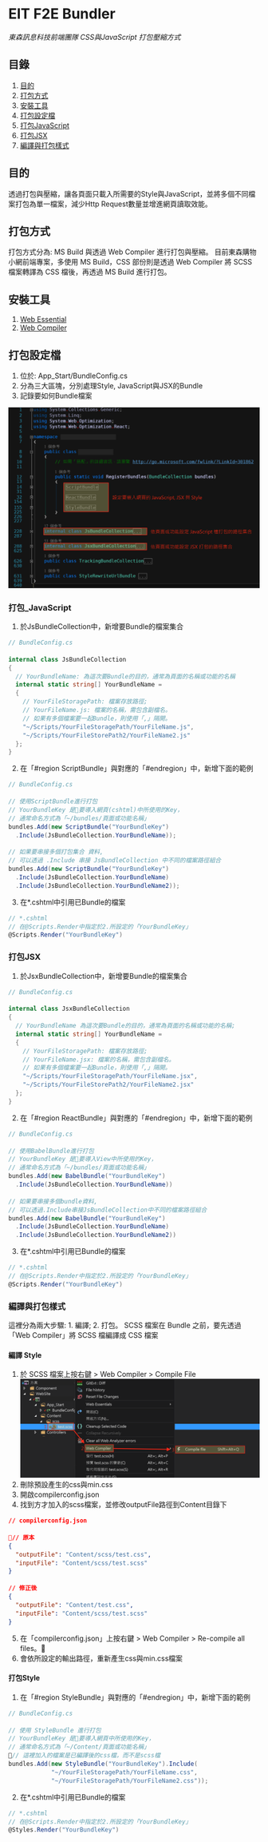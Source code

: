 # EIT F2E Bundler 
*東森訊息科技前端團隊 CSS與JavaScript 打包壓縮方式*

## 目錄

1. [目的](#目的)
1. [打包方式](#打包方式)
1. [安裝工具](#安裝工具)
1. [打包設定檔](#打包設定檔)
1. [打包JavaScript](#打包_JavaScript)
1. [打包JSX](#打包JSX)
1. [編譯與打包樣式](#編譯與打包樣式)

## 目的
透過打包與壓縮，讓各頁面只載入所需要的Style與JavaScript，並將多個不同檔案打包為單一檔案，減少Http Request數量並增進網頁讀取效能。

## 打包方式
打包方式分為: MS Build 與透過 Web Compiler 進行打包與壓縮。
目前東森購物小網前端專案，多使用 MS Build，CSS 部份則是透過 Web Compiler 將 SCSS 檔案轉譯為 CSS 檔後，再透過 MS Build 進行打包。

## 安裝工具
1. [Web Essential](http://vswebessentials.com/)
1. [Web Compiler](https://marketplace.visualstudio.com/items?itemName=MadsKristensen.WebCompiler)

## 打包設定檔
1. 位於: App_Start/BundleConfig.cs
1. 分為三大區塊，分別處理Style, JavaScript與JSX的Bundle
1. 記錄要如何Bundle檔案

![Alt text](/bundler/1-1.png)

### 打包_JavaScript
1. 於JsBundleCollection中，新增要Bundle的檔案集合
```cs
// BundleConfig.cs

internal class JsBundleCollection
{
  // YourBundleName: 為這次要Bundle的目的，通常為頁面的名稱或功能的名稱
  internal static string[] YourBundleName = 
  {
    // YourFileStoragePath: 檔案存放路徑; 
    // YourFileName.js: 檔案的名稱，需包含副檔名。
    // 如果有多個檔案要一起Bundle，則使用「,」隔開。
    "~/Scripts/YourFileStoragePath/YourFileName.js",
    "~/Scripts/YourFileStorePath2/YourFileName2.js"
  };
}
```

2. 在「#region ScriptBundle」與對應的「#endregion」中，新增下面的範例
```cs
// BundleConfig.cs

// 使用ScriptBundle進行打包
// YourBundleKey 是要導入網頁(cshtml)中所使用的Key，
// 通常命名方式為「~/bundles/頁面或功能名稱」
bundles.Add(new ScriptBundle("YourBundleKey")
  .Include(JsBundleCollection.YourBundleName));

// 如果要串接多個打包集合 資料, 
// 可以透過 .Include 串接 JsBundleCollection 中不同的檔案路徑組合
bundles.Add(new ScriptBundle("YourBundleKey")
  .Include(JsBundleCollection.YourBundleName)
  .Include(JsBundleCollection.YourBundleName2));

```

3. 在*.cshtml中引用已Bundle的檔案
```cs
// *.cshtml
// 在@Scripts.Render中指定於2.所設定的「YourBundleKey」
@Scripts.Render("YourBundleKey")

```


### 打包JSX
1. 於JsxBundleCollection中，新增要Bundle的檔案集合
```cs 
// BundleConfig.cs

internal class JsxBundleCollection
{
  // YourBundleName 為這次要Bundle的目的，通常為頁面的名稱或功能的名稱;
  internal static string[] YourBundleName = 
  {
    // YourFileStoragePath: 檔案存放路徑; 
    // YourFileName.jsx: 檔案的名稱，需包含副檔名。
    // 如果有多個檔案要一起Bundle，則使用「,」隔開。
    "~/Scripts/YourFileStoragePath/YourFileName.jsx",
    "~/Scripts/YourFileStorePath2/YourFileName2.jsx"
  };
}
```

2. 在「#region ReactBundle」與對應的「#endregion」中，新增下面的範例
```cs
// BundleConfig.cs

// 使用BabelBundle進行打包
// YourBundleKey 是要導入View中所使用的Key，
// 通常命名方式為「~/bundles/頁面或功能名稱」
bundles.Add(new BabelBundle("YourBundleKey")
  .Include(JsBundleCollection.YourBundleName))

// 如果要串接多個bundle資料, 
// 可以透過.Include串接JsBundleCollection中不同的檔案路徑組合
bundles.Add(new BabelBundle("YourBundleKey")
  .Include(JsBundleCollection.YourBundleName)
  .Include(JsBundleCollection.YourBundleName2))

```

3. 在*.cshtml中引用已Bundle的檔案
```cs
// *.cshtml
// 在@Scripts.Render中指定於2.所設定的「YourBundleKey」
@Scripts.Render("YourBundleKey")

```

### 編譯與打包樣式
這裡分為兩大步驟: 1. 編譯; 2. 打包。
SCSS 檔案在 Bundle 之前，要先透過「Web Compiler」將 SCSS 檔編譯成 CSS 檔案

#### 編譯 Style
1. 於 SCSS 檔案上按右鍵 > Web Compiler > Compile File
![Alt text](/bundler/1-3.png)
1. 刪除預設產生的css與min.css
1. 開啟compilerconfig.json
1. 找到方才加入的scss檔案，並修改outputFile路徑到Content目錄下
```json
// compilerconfig.json

// 原本
{
  "outputFile": "Content/scss/test.css",
  "inputFile": "Content/scss/test.scss"
}

// 修正後
{
  "outputFile": "Content/test.css",
  "inputFile": "Content/scss/test.scss"
}
```
5. 在「compilerconfig.json」上按右鍵 > Web Compiler > Re-compile all files。
6. 會依所設定的輸出路徑，重新產生css與min.css檔案

#### 打包Style
1. 在「#region StyleBundle」與對應的「#endregion」中，新增下面的範例
```cs
// BundleConfig.cs

// 使用 StyleBundle 進行打包
// YourBundleKey 是要導入網頁中所使用的Key，
// 通常命名方式為「~/Content/頁面或功能名稱」
// 這裡加入的檔案是已編譯後的css檔，而不是scss檔
bundles.Add(new StyleBundle("YourBundleKey").Include(
            "~/YourFileStoragePath/YourFileName.css",
            "~/YourFileStoragePath/YourFileName2.css"));

```

2. 在*.cshtml中引用已Bundle的檔案
```cs
// *.cshtml
// 在@Scripts.Render中指定於2.所設定的「YourBundleKey」
@Styles.Render("YourBundleKey")

```